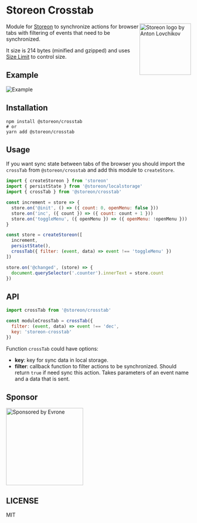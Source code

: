 # Storeon Crosstab

<img src="https://storeon.github.io/storeon/logo.svg" align="right"
     alt="Storeon logo by Anton Lovchikov" width="140">

Module for [Storeon] to synchronize actions for browser tabs with filtering of events that need to be synchronized.

It size is 214 bytes (minified and gzipped) and uses [Size Limit] to control size.

[Storeon]: https://github.com/storeon/storeon
[Size Limit]: https://github.com/ai/size-limit


## Example
![Example](example.gif)


## Installation

```
npm install @storeon/crosstab
# or
yarn add @storeon/crosstab
```


## Usage

If you want sync state between tabs of the browser you should import the `crossTab` from `@storeon/crosstab` and add this module to `createStore`.

```js
import { createStoreon } from 'storeon'
import { persistState } from '@storeon/localstorage'
import { crossTab } from '@storeon/crosstab'

const increment = store => {
  store.on('@init', () => ({ count: 0, openMenu: false }))
  store.on('inc', ({ count }) => ({ count: count + 1 }))
  store.on('toggleMenu', ({ openMenu }) => ({ openMenu: !openMenu }))
}

const store = createStoreon([
  increment,
  persistState(),
  crossTab({ filter: (event, data) => event !== 'toggleMenu' })
])

store.on('@changed', (store) => {
  document.querySelector('.counter').innerText = store.count
})
```


## API

```js
import crossTab from '@storeon/crosstab'

const moduleCrossTab = crossTab({
  filter: (event, data) => event !== 'dec',
  key: 'storeon-crosstab'
})
```

Function `crossTab` could have options:

* __key__: key for sync data in local storage.
* __filter__: callback function to filter actions to be synchronized. Should return `true` if need sync this action. Takes parameters of an event name and a data that is sent.


## Sponsor

<p>
  <a href="https://evrone.com/?utm_source=storeon-crosstab">
    <img src="https://solovev.one/static/evrone-sponsored-300.png"
      alt="Sponsored by Evrone" width="210">
  </a>
</p>


## LICENSE

MIT
